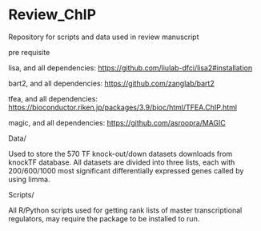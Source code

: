 # Review_ChIP
Repository for scripts and data used in review manuscript

pre requisite

lisa, and all dependencies: https://github.com/liulab-dfci/lisa2#installation

bart2, and all dependencies: https://github.com/zanglab/bart2

tfea, and all dependencies: https://bioconductor.riken.jp/packages/3.9/bioc/html/TFEA.ChIP.html

magic, and all dependencies: https://github.com/asroopra/MAGIC

Data/ 

Used to store the 570 TF knock-out/down datasets downloads from knockTF database. All datasets are divided into three lists, each with 200/600/1000 most significant differentially expressed genes called by using limma.

Scripts/

All R/Python scripts used for getting rank lists of master transcriptional regulators, may require the package to be installed to run.

